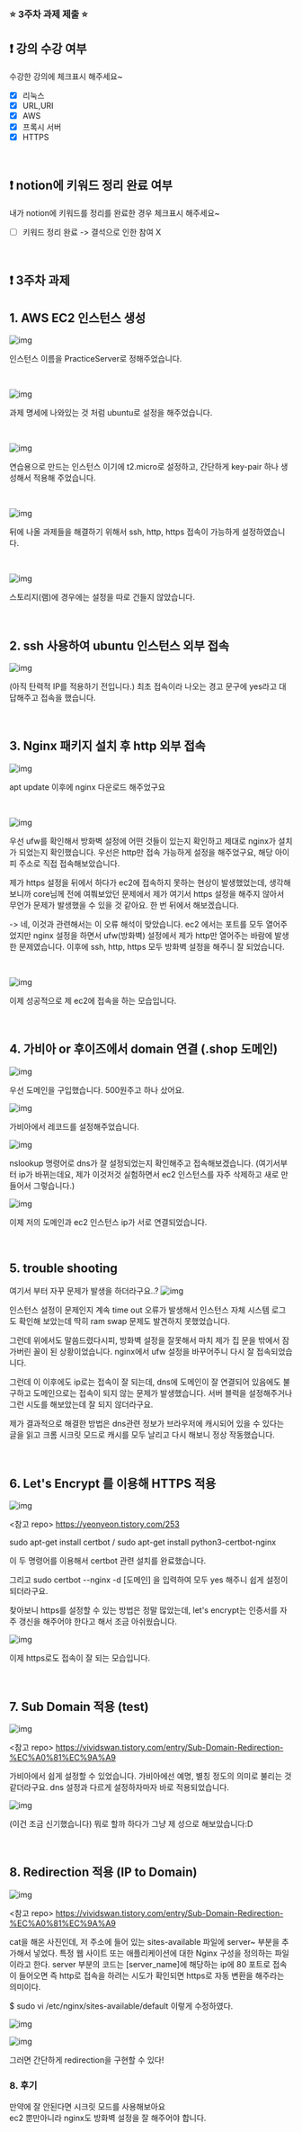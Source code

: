 ### ⭐️ 3주차 과제 제출 ⭐️

## ❗️ 강의 수강 여부

수강한 강의에 체크표시 해주세요~

- [x] 리눅스
- [x] URL,URI
- [x] AWS
- [x] 프록시 서버
- [x] HTTPS

<br>

## ❗️ notion에 키워드 정리 완료 여부

내가 notion에 키워드를 정리를 완료한 경우 체크표시 해주세요~

- [ ] 키워드 정리 완료 -> 결석으로 인한 참여 X

<br>

## ❗️ 3주차 과제

## 1. AWS EC2 인스턴스 생성

![img](https://cdn.discordapp.com/attachments/1156230299202625608/1156230420787110029/1._.png?ex=651436fe&is=6512e57e&hm=e70c5555bac6715da72f6dac5487a47646bc62926625140d9045ba5498f0e4b2&)

인스턴스 이름을 PracticeServer로 정해주었습니다.

   <br>

![img](https://cdn.discordapp.com/attachments/1156230299202625608/1156230439959265421/2._OS_-_ubuntu_.png?ex=65143702&is=6512e582&hm=4aa3477b0ef6f6ece4cab3d8d6a4e6980f566f0b367c1f6867907ee05d17427d&)

과제 명세에 나와있는 것 처럼 ubuntu로 설정을 해주었습니다.

   <br>

![img](https://cdn.discordapp.com/attachments/1156230299202625608/1156230456497410111/3.__-_t2_micro_.png?ex=65143706&is=6512e586&hm=80b2b436ccb2b1aabaa523c679b851a8b5745c57e5cbf1fe4dfac00e518470d9&)

연습용으로 만드는 인스턴스 이기에 t2.micro로 설정하고, 간단하게 key-pair 하나 생성해서 적용해 주었습니다.

   <br>

![img](https://cdn.discordapp.com/attachments/1156230299202625608/1156230471169101904/4._-_ssh_http_https_.png?ex=6514370a&is=6512e58a&hm=e87d485169a9425980a9cdfe1adb7dc032da32baf466322a7388c09aa3c668cb&)

뒤에 나올 과제들을 해결하기 위해서 ssh, http, https 접속이 가능하게 설정하였습니다.

   <br>

![img](https://cdn.discordapp.com/attachments/1156230299202625608/1156230485991772170/5._.png?ex=6514370d&is=6512e58d&hm=6c112e89c638e831e69bc51c707eadb4e27ea899f109241d3eb90e38226b170b&)

스토리지(램)에 경우에는 설정을 따로 건들지 않았습니다.

<br/>

## 2. ssh 사용하여 ubuntu 인스턴스 외부 접속

![img](https://cdn.discordapp.com/attachments/1156230299202625608/1156230554832875550/ssh_.png?ex=6514371d&is=6512e59d&hm=d7ecab1c648a6da779818999dc8d509345d1760a385d2194ef0d0b19361073a3&)

(아직 탄력적 IP를 적용하기 전입니다.) 최초 접속이라 나오는 경고 문구에 yes라고 대답해주고 접속을 했습니다.

<br/>

## 3. Nginx 패키지 설치 후 http 외부 접속

![img](https://cdn.discordapp.com/attachments/1156230299202625608/1156230649561223238/nginx_.png?ex=65143734&is=6512e5b4&hm=434b300c28340fe1bc1145a7185a6f5d8f1f49d7ab7632c948fcabcee3621c51&)

apt update 이후에 nginx 다운로드 해주었구요

   <br/>

![img](https://cdn.discordapp.com/attachments/1156230299202625608/1156230719518015538/nginx_.png?ex=65143745&is=6512e5c5&hm=c38c4ef96079a2a242f9c06a8ed1b4f8a898cf8122a00319f3449a3f6e850505&)

우선 ufw를 확인해서 방화벽 설정에 어떤 것들이 있는지 확인하고 제대로 nginx가 설치가 되었는지 확인했습니다. 우선은 http만 접속 가능하게 설정을 해주었구요, 해당 아이피 주소로 직접 접속해보았습니다.

제가 https 설정을 뒤에서 하다가 ec2에 접속하지 못하는 현상이 발생했었는데, 생각해보니까 core님께 전에 여쭤보았던 문제에서 제가 여기서 https 설정을 해주지 않아서 무언가 문제가 발생했을 수 있을 것 같아요. 한 번 뒤에서 해보겠습니다.

-> 네, 이것과 관련해서는 이 오류 해석이 맞았습니다. ec2 에서는 포트를 모두 열어주었지만 nginx 설정을 하면서 ufw(방화벽) 설정에서 제가 http만 열어주는 바람에 발생한 문제였습니다. 이후에 ssh, http, https 모두 방화벽 설정을 해주니 잘 되었습니다.

   <br/>

![img](https://cdn.discordapp.com/attachments/1156230299202625608/1156230750505545769/nginx_.png?ex=6514374c&is=6512e5cc&hm=6405dbbd304b9662ae371a806db5b2158d81dce2ab95a3c7df779a4db7976515&)

이제 성공적으로 제 ec2에 접속을 하는 모습입니다.

<br/>

## 4. 가비아 or 후이즈에서 domain 연결 (.shop 도메인)

![img](https://cdn.discordapp.com/attachments/1156230299202625608/1156230911323537488/c884f37c12014c20.png?ex=65143772&is=6512e5f2&hm=f200e8484dec21102cf672fce8ace4d134f87beabf9e065673a06763e5e6e9a9&)

우선 도메인을 구입했습니다. 500원주고 하나 샀어요.

![img](https://cdn.discordapp.com/attachments/1156230299202625608/1156231030857027614/d9c757662077cf5a.png?ex=6514378f&is=6512e60f&hm=8a778151f73cebe099bb7731d25b11ab2222f3ff042e7f85b8dc04f8b69a696e&)

가비아에서 레코드를 설정해주었습니다.

![img](https://cdn.discordapp.com/attachments/1156230299202625608/1156438901817356389/2023-09-27_12.55.13.png?ex=6514f927&is=6513a7a7&hm=03231db578a17e136c4c604a7841ac958b8a6e74a6c2af782f606bd8c2c8c176&)

nslookup 명령어로 dns가 잘 설정되었는지 확인해주고 접속해보겠습니다. (여기서부터 ip가 바뀌는데요, 제가 이것저것 실험하면서 ec2 인스턴스를 자주 삭제하고 새로 만들어서 그렇습니다.)

![img](https://cdn.discordapp.com/attachments/1156230299202625608/1156439323223281725/2023-09-27_12.56.51.png?ex=6514f98c&is=6513a80c&hm=725cbf81858cf55dbdd340e9626fc2b63775182d4ec4224ad608b045d35cd530&)

이제 저의 도메인과 ec2 인스턴스 ip가 서로 연결되었습니다.

<br/>

## 5. trouble shooting

여기서 부터 자꾸 문제가 발생을 하더라구요..?
![img](https://cdn.discordapp.com/attachments/1156230299202625608/1156244696998354964/2023-09-27_12.03.33.png?ex=65144449&is=6512f2c9&hm=31f0e22822ab70a1b6b6cc9a12e4f03f6d59d4a0eb998790676229414ff89e5d&)

인스턴스 설정이 문제인지 계속 time out 오류가 발생해서 인스턴스 자체 시스템 로그도 확인해 보았는데 딱히 ram swap 문제도 발견하지 못했었습니다.

그런데 위에서도 말씀드렸다시피, 방화벽 설정을 잘못해서 마치 제가 집 문을 밖에서 잠가버린 꼴이 된 상황이었습니다. nginx에서 ufw 설정을 바꾸어주니 다시 잘 접속되었습니다.

그런데 이 이후에도 ip로는 접속이 잘 되는데, dns에 도메인이 잘 연결되어 있음에도 불구하고 도메인으로는 접속이 되지 않는 문제가 발생했습니다. 서버 블럭을 설정해주거나 그런 시도를 해보았는데 잘 되지 않더라구요.

제가 결과적으로 해결한 방법은 dns관련 정보가 브라우저에 캐시되어 있을 수 있다는 글을 읽고 크롬 시크릿 모드로 캐시를 모두 날리고 다시 해보니 정상 작동했습니다.

<br/>

## 6. Let's Encrypt 를 이용해 HTTPS 적용

![img](https://cdn.discordapp.com/attachments/1156230299202625608/1156433412278722572/2023-09-27_12.33.20.png?ex=6514f40a&is=6513a28a&hm=21637fa7202140f810f96aa038eda44c638cd2f4a9edf1caa152d9d3b7b26de2&)

<참고 repo>
https://yeonyeon.tistory.com/253

sudo apt-get install certbot / sudo apt-get install python3-certbot-nginx

이 두 명령어를 이용해서 certbot 관련 설치를 완료했습니다.

그리고 sudo certbot --nginx -d [도메인] 을 입력하여 모두 yes 해주니 쉽게 설정이 되더라구요.

찾아보니 https를 설정할 수 있는 방법은 정말 많았는데, let's encrypt는 인증서를 자주 갱신을 해주어야 한다고 해서 조금 아쉬웠습니다.

![img](https://cdn.discordapp.com/attachments/1156230299202625608/1156433724049727558/2023-09-27_12.34.39.png?ex=6514f455&is=6513a2d5&hm=fc7bbbda9f5acc7ea1b2109d009732d9c7a62bfbc94ab48280b267e507b9c48c&)

이제 https로도 접속이 잘 되는 모습입니다.

<br/>

## 7. Sub Domain 적용 (test)

![img](https://cdn.discordapp.com/attachments/1156230299202625608/1156435206740377610/2023-09-27_12.40.31.png?ex=6514f5b6&is=6513a436&hm=030f0836d5816669d33e61508cbbf8c6fd94cebb921fd1904dc5e842af1115c0&)

<참고 repo>
https://vividswan.tistory.com/entry/Sub-Domain-Redirection-%EC%A0%81%EC%9A%A9

가비아에서 쉽게 설정할 수 있었습니다. 가비아에선 예명, 별칭 정도의 의미로 불리는 것 같더라구요. dns 설정과 다르게 설정하자마자 바로 적용되었습니다.

![img](https://cdn.discordapp.com/attachments/1156230299202625608/1156435288369938523/2023-09-27_12.40.53.png?ex=6514f5ca&is=6513a44a&hm=03d6e5b3d2e7d684d1593af28d67295ef33e90411447fb62c12dcef566be9d4b&)

(이건 조금 신기했습니다) 뭐로 할까 하다가 그냥 제 성으로 해보았습니다:D

<br/>

## 8. Redirection 적용 (IP to Domain)

![img](https://cdn.discordapp.com/attachments/1156230299202625608/1156444283704967239/2023-09-27_1.16.34.png?ex=6514fe2a&is=6513acaa&hm=584483a0c257c42126df01a9c2eb6a32bbc75f75818df5c04372f063ad04cc0a&)

<참고 repo>
https://vividswan.tistory.com/entry/Sub-Domain-Redirection-%EC%A0%81%EC%9A%A9

cat을 해온 사진인데, 저 주소에 들어 있는 sites-available 파일에 server~ 부분을 추가해서 넣었다. 특정 웹 사이트 또는 애플리케이션에 대한 Nginx 구성을 정의하는 파일이라고 한다. server 부분의 코드는 [server_name]에 해당하는 ip에 80 포트로 접속이 들어오면 즉 http로 접속을 하려는 시도가 확인되면 https로 자동 변환을 해주라는 의미이다.

$ sudo vi /etc/nginx/sites-available/default
이렇게 수정하였다.

![img](https://cdn.discordapp.com/attachments/1156230299202625608/1156446021203804210/2023-09-27_1.23.32.png?ex=6514ffc9&is=6513ae49&hm=1676ab4255f67d09c5a51dff9be7d4956307b2dabad908d482cd9cb7bbb68840&)

![img](https://cdn.discordapp.com/attachments/1156230299202625608/1156446095254245396/2023-09-27_1.23.46.png?ex=6514ffda&is=6513ae5a&hm=e9a8341271390c46322c9e7c1b33428390dfaca36fa874e1111616291a14405c&)

그러면 간단하게 redirection을 구현할 수 있다!

### 8. 후기

만약에 잘 안된다면 시크릿 모드를 사용해보아요
<br>
ec2 뿐만아니라 nginx도 방화벽 설정을 잘 해주어야 합니다.
